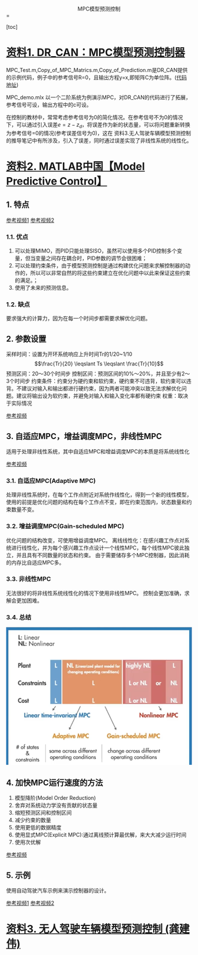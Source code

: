 <center>MPC模型预测控制</center>
=

[toc]

# [资料1. DR_CAN：MPC模型预测控制器](https://www.bilibili.com/read/cv16891782)


MPC_Test.m,Copy_of_MPC_Matrics.m,Copy_of_Prediction.m是DR_CAN提供的示例代码，例子中的参考信号R=0，且输出方程y=x,即矩阵C为单位阵。([代码地址](https://www.bilibili.com/read/cv16891782))

MPC_demo.mlx 以一个二阶系统为例演示MPC，对DR_CAN的代码进行了拓展，参考信号可设，输出方程中的c可设。

在控制的教材中，常常考虑参考信号为0的简化情况。在参考信号不为0的情况下，可以通过引入误差$e=z-z_{d}$，将误差作为新的状态量，可以将问题重新转换为参考信号=0的情况(参考误差信号为0)，这在 资料3.无人驾驶车辆模型预测控制 的推导笔记中有所涉及，引入了误差，同时通过误差实现了非线性系统的线性化。

# [资料2. MATLAB中国【Model Predictive Control】](https://space.bilibili.com/1768836923/search/video?keyword=mpc)

## 1. 特点

[参考视频1](https://www.bilibili.com/video/BV16U4y1c7EG?spm_id_from=333.999.0.0&vd_source=be5bd51fafff7d21180e251563899e5e)
[参考视频2](https://www.bilibili.com/video/BV1Qu411Z7DQ/?spm_id_from=333.788.recommend_more_video.-1&vd_source=be5bd51fafff7d21180e251563899e5e)

### 1.1. 优点

1. 可以处理MIMO，而PID只能处理SISO，虽然可以使用多个PID控制多个变量，但当变量之间存在耦合时，PID参数的调节会很困难；
2. 可以处理约束条件，由于模型预测控制是通过构建优化问题来求解控制器的动作的，所以可以非常自然的将这些约束建立在优化问题中以此来保证这些约束的满足。；
3. 使用了未来的预测信息。

### 1.2. 缺点

要求强大的计算力，因为在每一个时间步都需要求解优化问题。

## 2. 参数设置

采样时间：设置为开环系统响应上升时间Tr的1/20~1/10
$$\frac{Tr}{20} \leqslant Ts \leqslant \frac{Tr}{10}$$
预测区间：20～30个时间步
控制区间：预测区间的10%～20%，并且至少有2～3个时间步
约束条件：约束分为硬约束和软约束，硬约束不可违背，软约束可以违背。不建议对输入和输出都进行硬约束，因为两者可能冲突以致无法求解优化问题。建议将输出设为软约束，并避免对输入和输入变化率都有硬约束
权重：取决于实际情况

[参考视频](https://www.bilibili.com/video/BV1b44y1v7Xt/?spm_id_from=333.788.recommend_more_video.-1&vd_source=be5bd51fafff7d21180e251563899e5e)

## 3. 自适应MPC，增益调度MPC，非线性MPC

适用于处理非线性系统，其中自适应MPC和增益调度MPC的本质是将系统线性化

[参考视频](https://www.bilibili.com/video/BV1ZL411g7Ya/?spm_id_from=333.788.recommend_more_video.-1&vd_source=be5bd51fafff7d21180e251563899e5e)

### 3.1. 自适应MPC(Adaptive MPC)

处理非线性系统时，在每个工作点附近对系统作线性化，得到一个新的线性模型，使用的前提是优化问题的结构在每个工作点不变，即在约束范围内，状态数量和约束数量不变。

### 3.2. 增益调度MPC(Gain-scheduled MPC)

优化问题的结构改变，可使用增益调度MPC。
离线线性化：在感兴趣工作点对系统进行线性化，并为每个感兴趣工作点设计一个线性MPC，每个线性MPC彼此独立，并且具有不同数量的状态和约束。
由于需要储存多个MPC控制器，因此消耗的内存比自适应MPC多。

### 3.3. 非线性MPC

无法很好的将非线性系统线性化的情况下使用非线性MPC。
控制会更加准确，求解会更加困难。

### 3.4. 总结

![总结](./imgs/1.png)

## 4. 加快MPC运行速度的方法

1. 模型降阶(Model Order Reduction)
2. 舍弃对系统动力学没有贡献的状态量
3. 缩短预测区间和控制区间
4. 减少约束的数量
5. 使用更低的数据精度
6. 使用显式MPC(Explicit MPC):通过离线预计算最优解，来大大减少运行时间
7. 使用次优解

[参考视频](https://www.bilibili.com/video/BV1Ar4y1y7Tp/?spm_id_from=333.788.recommend_more_video.-1&vd_source=be5bd51fafff7d21180e251563899e5e)

## 5. 示例

使用自动驾驶汽车示例来演示控制器的设计。

[参考视频1](https://www.bilibili.com/video/BV1xP4y1s7pJ?spm_id_from=333.999.0.0&vd_source=be5bd51fafff7d21180e251563899e5e)
[参考视频2](https://www.bilibili.com/video/BV1Wr4y1k76z?spm_id_from=333.999.0.0)


# [资料3. 无人驾驶车辆模型预测控制 (龚建伟)](https://www.bilibili.com/video/BV1HQ4y1P7bJ?p=1&vd_source=be5bd51fafff7d21180e251563899e5e)

